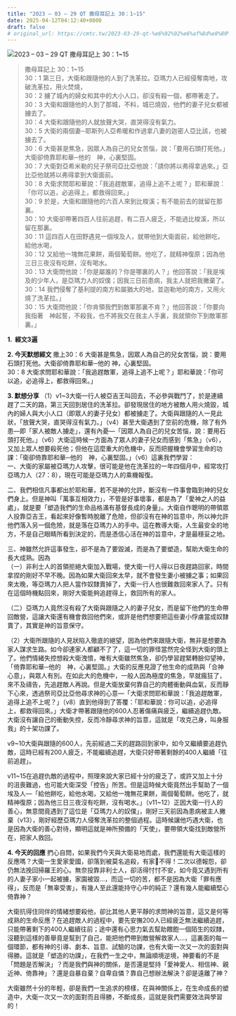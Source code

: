 ```yaml
---
title: "2023 – 03 – 29 QT 撒母耳記上 30：1~15"
date: 2025-04-12T04:12:40+0800
draft: false
# original_url: https://cmtc.tw/2023-03-29-qt-%e6%92%92%e6%af%8d%e8%80%b3%e8%a8%98%e4%b8%8a-30%ef%bc%9a115
---
```


![2023 – 03 – 29 QT 撒母耳記上 30：1\~15](/images/qt.jpg  "2023 – 03 – 29 QT 撒母耳記上 30：1\~15")

> 撒母耳記上 30：1\~15  
> 30：1 第三日，大衛和跟隨他的人到了洗革拉。亞瑪力人已經侵奪南地，攻破洗革拉，用火焚燒，  
> 30：2 擄了城內的婦女和其中的大小人口，卻沒有殺一個，都帶著走了。  
> 30：3 大衛和跟隨他的人到了那城，不料，城已燒毀，他們的妻子兒女都被擄去了。  
> 30：4 大衛和跟隨他的人就放聲大哭，直哭得沒有氣力。  
> 30：5 大衛的兩個妻─耶斯列人亞希暖和作過拿八妻的迦密人亞比該，也被擄去了。  
> 30：6 大衛甚是焦急，因眾人為自己的兒女苦惱，說：「要用石頭打死他。」大衛卻倚靠耶和華─他的　神，心裏堅固。  
> 30：7 大衛對亞希米勒的兒子祭司亞比亞他說：「請你將以弗得拿過來。」亞比亞他就將以弗得拿到大衛面前。  
> 30：8 大衛求問耶和華說：「我追趕敵軍，追得上追不上呢？」耶和華說：「你可以追，必追得上，都救得回來。」  
> 30：9 於是，大衛和跟隨他的六百人來到比梭溪；有不能前去的就留在那裏。  
> 30：10 大衛卻帶著四百人往前追趕，有二百人疲乏，不能過比梭溪，所以留在那裏。  
> 30：11 這四百人在田野遇見一個埃及人，就帶他到大衛面前，給他餅吃，給他水喝，  
> 30：12 又給他一塊無花果餅，兩個葡萄餅。他吃了，就精神復原；因為他三日三夜沒有吃餅，沒有喝水。  
> 30：13 大衛問他說：「你是屬誰的？你是哪裏的人？」他回答說：「我是埃及的少年人，是亞瑪力人的奴僕；因我三日前患病，我主人就把我撇棄了。  
> 30：14 我們侵奪了基利提的南方和屬猶大的地，並迦勒地的南方，又用火燒了洗革拉。」  
> 30：15 大衛問他說：「你肯領我們到敵軍那裏不肯？」他回答說：「你要向我指著　神起誓，不殺我，也不將我交在我主人手裏，我就領你下到敵軍那裏。」

**1.  經文3遍**

**2. 今天默想經文**
撒上30：6 大衛甚是焦急，因眾人為自己的兒女苦惱，說：要用石頭打死他。大衛卻倚靠耶和華─他的 神，心裏堅固。  
30：8 大衛求問耶和華說：「我追趕敵軍，追得上追不上呢？」耶和華說：「你可以追，必追得上，都救得回來。」

**3. 默想分享**
（1）v1\~3大衛一行人被亞吉王叫回去，不必參與戰鬥了，於是連續趕了二天的路，第三天回到居住的洗革拉。卻發現居住的地方被敵人用火燒毀，城內的婦人與大小人口（即眾人的妻子兒女）都被擄走了。大衛與跟隨的人一見此狀，「放聲大哭，直哭得沒有氣力。」（v4）甚至大衛遇到了空前的危機，除了有外患—即「家人被敵人擄走」，還有內憂—「因眾人為自己的兒女苦惱，說：要用石頭打死他。」（v6）大衛這時候一方面為了眾人的妻子兒女而感到「焦急」（v6），又加上眾人想要殺死他；但他在這麼重大的危機中，反而把握機會學習生命的功課：「衛卻倚靠耶和華─他的　神，心裏堅固。」（v6）這裏我們學習：  
一、大衛的家屬被亞瑪力人攻擊，很可能是他在洗革拉的一年四個月中，經常攻打亞瑪力人（27：8），現在可能是亞瑪力人的乘機報復。

二、我們相信凡事都出於耶和華，若不是神的允許，斷沒有一件事會臨到神的兒女們身上。但是神叫「萬事互相效力」，不管是好事壞事，都是為了「愛神之人的益處」，就是要「塑造我們的生命品格滿有基督長成的身量」。大衛自作聰明的帶領眾人投靠亞吉王，看起來好像暫時脫離了危險，但卻沒有在神的旨意中，所以神允許他們落入另一個危險，就是落在亞瑪力人的手中。這在教導大衛，人生最安全的地方，不是自己眼睛所看到決定的，而是憑信心活在神的旨意中，才是最穩妥之地。

三、神雖然允許這事發生，卻不是為了要毀滅，而是為了要塑造，幫助大衛生命的長大成熟。因為  
（一）非利士人的首領拒絕大衛加入戰場，使大衛一行人得以日夜趕路回家，時間拿捏的剛好不早不晚。因為如果大衛回來太早，就不會發生妻小被擄之事；如果回來太晚，等亞瑪力人把人當作奴隸賣掉了，大衛一行人也很難救回來家人了。只有在這個時機點回來，剛好大衛能夠追趕得上，救回所有的家人。

（二）亞瑪力人竟然沒有殺了大衛與跟隨之人的妻子兒女，而是留下他們的生命帶回敵營，這讓大衛還有機會救回他們來，或許是他們想要把這些妻小俘虜當成奴隸賣了，其實是神的旨意保守。

（2）大衛所跟隨的人見狀陷入徹底的絕望，因為他們來跟隨大衛，無非是想要為家人謀求生路。如今卻連家人都顧不了了，這一切的罪怪當然完全怪到大衛的頭上了。他們情緒失控想殺大衛洩憤，唯有大衛雖然焦急，卻仍學習趕緊轉臉仰望神，「倚靠耶和華─他的　神，心裏堅固。」大衛的反應見證了他生命的成熟與「合神心意」，與眾人有別。在如此大的危機中，一般人因為極度的焦急，早就瘋狂了，來不及禱告，先追趕敵人再說。但是大衛放棄何靠自己的肉體衝動與血氣，反而靜下心來，透過祭司亞比亞他尋求神的心意—「大衛求問耶和華說：「我追趕敵軍，追得上追不上呢？」（v8）直到他得到了答覆：「耶和華說：你可以追，必追得上，都救得回來。」大衛才帶著跟隨他的600人忍著傷痛與疲乏，繼續追趕仇敵。大衛沒有讓自己的衝動失控，反而冷靜尋求神的旨意，這就是「攻克己身，叫身服我」的十架功課了。

v9\~10大衛與跟隨的600人，先前經過二天的趕路回到家中，如今又繼續要追趕仇敵，這時已經有200人疲乏，不能繼續追趕，大衛只好帶著剩餘的400人繼續「往前追趕」。

v11\~15在追趕仇敵的過程中，照理來說大家已經十分的疲乏了，或許又加上十分的沮喪難過，也可能大衛深受「控告」所苦。但是這時候大衛竟然出手幫助了一個埃及人—「給他餅吃，給他水喝，又給他一塊無花果餅，兩個葡萄餅。他吃了，就精神復原；因為他三日三夜沒有吃餅，沒有喝水。」（v11\~12）正因大衛一行人的善心，無意間竟遇到了這位是「亞瑪力人的奴僕」，剛好三天前因為患病被主人撇棄（v13），剛好經歷亞瑪力人侵奪洗革拉的整個過程。這時候讓他巧遇大衛，也是因為大衛的善心對待，顯明這就是神所預備的「天使」，要帶領大衛找到敵營所在，把家人救回。

**4. 今天的回應**
捫心自問，如果我們今天與大衛易地而處，我們還能有大衛這樣的反應嗎？大衛一生愛家愛國，卻落到被莫名追殺，有家𡚖不得！二次以德報怨，卻仍無法挽回掃羅王的心。無奈投靠非利士人，卻活得忖忖不安，如今竟又遇到所有的人妻子家小一起被擄，家園被毀…，而這一切的苦，都不是因為大衛「罪有應得」，反而是「無辜受害」，有幾人至此還能持守心中的純正？還有幾人能繼續堅心倚靠神？

大衛抗得住同伴的情緒想要殺他，卻比其他人更平靜的求問神的旨意，這又是何等成熟的生命反應？在追趕敵人的過程中，要先安撫200人已經疲乏無法繼續追趕，只能帶著剩下的400人繼續往前；途中還有心思力氣去幫助餵飽一個陌生的奴隸，沒聽到這樣的善舉竟是幫到了自己，能把他們帶到敵營解救家人…，這裏面的每一個環節，都有神的引導、劇本、旨意、試驗的功課，也有大衛一次又一次的面對與得勝。這就是「塑造的功課」，在我們一生之中，無論順境逆境，神要看的不是「問題是否解決」？而是我們與神的關係，是否還是堅持「愛神愛人、相信神、親近神、倚靠神」？還是自暴自棄？自卑自憐？靠自己想辦法解決？卻是遠離了神？

大衛雖然十分的年輕，卻是我們一生追求的榜樣，在與神關係上，在生命成長的塑造中，大衛一次又一次的面對而且得勝，不斷成長，這就是我們需要效法與學習的！
